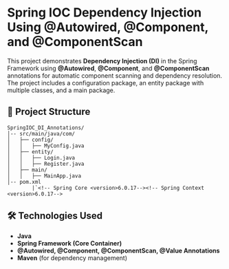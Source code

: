 # Spring IOC Dependency Injection Using @Autowired, @Component, and @ComponentScan

This project demonstrates **Dependency Injection (DI)** in the Spring Framework using **@Autowired**, **@Component**, and **@ComponentScan** annotations for automatic component scanning and dependency resolution. The project includes a configuration package, an entity package with multiple classes, and a main package.

## 📂 Project Structure

```
SpringIOC_DI_Annotations/
│-- src/main/java/com/
│   ├── config/
│   │   ├── MyConfig.java
│   ├── entity/
│   │   ├── Login.java
│   │   ├── Register.java
│   ├── main/
│   │   ├── MainApp.java
│-- pom.xml
        |`<!-- Spring Core <version>6.0.17--><!-- Spring Context <version>6.0.17-->
```

## 🛠 Technologies Used

- **Java**
- **Spring Framework (Core Container)**
- **@Autowired, @Component, @ComponentScan, @Value Annotations**
- **Maven** (for dependency management)

